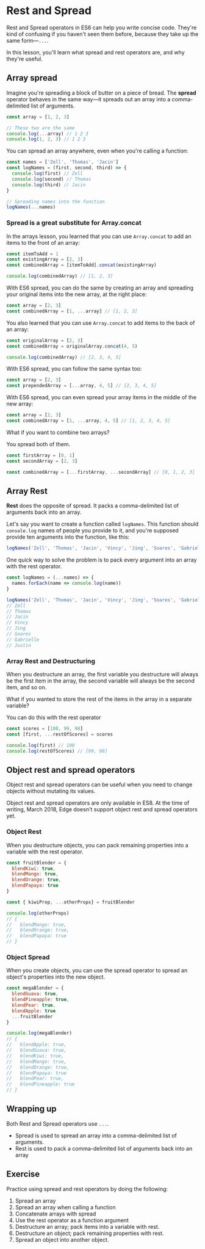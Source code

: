 # Rest and Spread

Rest and Spread operators in ES6 can help you write concise code. They're kind of confusing if you haven't seen them before, because they take up the same form—`...`.

In this lesson, you'll learn what spread and rest operators are, and why they're useful.

## Array spread

Imagine you're spreading a block of butter on a piece of bread. The **spread** operator behaves in the same way—it spreads out an array into a comma-delimited list of arguments.

```js
const array = [1, 2, 3]

// These two are the same
console.log(...array) // 1 2 3
console.log(1, 2, 3) // 1 2 3
```

You can spread an array anywhere, even when you're calling a function:

```js
const names = ['Zell', 'Thomas', 'Jacin']
const logNames = (first, second, third) => {
  console.log(first) // Zell
  console.log(second) // Thomas
  console.log(third) // Jacin
}

// Spreading names into the function
logNames(...names)
```

### Spread is a great substitute for Array.concat

In the arrays lesson, you learned that you can use `Array.concat` to add an items to the front of an array:

```js
const itemToAdd = 1
const existingArray = [2, 3]
const combinedArray = [itemToAdd].concat(existingArray)

console.log(combinedArray) // [1, 2, 3]
```

With ES6 spread, you can do the same by creating an array and spreading your original items into the new array, at the right place:

```js
const array = [2, 3]
const combinedArray = [1, ...array] // [1, 2, 3]
```

You also learned that you can use `Array.concat` to add items to the back of an array:

```js
const originalArray = [2, 3]
const combinedArray = originalArray.concat(4, 5)

console.log(combinedArray) // [2, 3, 4, 5]
```

With ES6 spread, you can follow the same syntax too:

```js
const array = [2, 3]
const prependedArray = [...array, 4, 5] // [2, 3, 4, 5]
```

With ES6 spread, you can even spread your array items in the middle of the new array:

```js
const array = [2, 3]
const combinedArray = [1, ...array, 4, 5] // [1, 2, 3, 4, 5]
```

What if you want to combine two arrays?

You spread both of them.

```js
const firstArray = [0, 1]
const secondArray = [2, 3]

const combinedArray = [...firstArray, ...secondArray] // [0, 1, 2, 3]
```

## Array Rest

**Rest** does the opposite of spread. It packs a comma-delimited list of arguments back into an array.

Let's say you want to create a function called `logNames`. This function should `console.log` names of people you provide to it, and you're supposed provide ten arguments into the function, like this:

```js
logNames('Zell', 'Thomas', 'Jacin', 'Vincy', 'Jing', 'Soares', 'Gabrielle', 'Justin')
```

One quick way to solve the problem is to pack every argument into an array with the rest operator.

```js
const logNames = (...names) => {
  names.forEach(name => console.log(name))
}

logNames('Zell', 'Thomas', 'Jacin', 'Vincy', 'Jing', 'Soares', 'Gabrielle', 'Justin')
// Zell
// Thomas
// Jacin
// Vincy
// Jing
// Soares
// Gabrielle
// Justin
```

### Array Rest and Destructuring

When you destructure an array, the first variable you destructure will always be the first item in the array, the second variable will always be the second item, and so on.

What if you wanted to store the rest of the items in the array in a separate variable?

You can do this with the rest operator

```js
const scores = [100, 99, 98]
const [first, ...restOfScores] = scores

console.log(first) // 100
console.log(restOfScores) // [99, 98]
```

## Object rest and spread operators

Object rest and spread operators can be useful when you need to change objects without mutating its values.

Object rest and spread operators are only available in ES8. At the time of writing, March 2018, Edge doesn't support object rest and spread operators yet.

### Object Rest

When you destructure objects, you can pack remaining properties into a variable with the rest operator.

```js
const fruitBlender = {
  blendKiwi: true,
  blendMango: true,
  blendOrange: true,
  blendPapaya: true
}
```

```js
const { kiwiProp, ...otherProps} = fruitBlender

console.log(otherProps)
// {
//   blendMango: true,
//   blendOrange: true,
//   blendPapaya: true
// }
```

### Object Spread

When you create objects, you can use the spread operator to spread an object's properties into the new object.

```js
const megaBlender = {
  blendGuava: true,
  blendPineapple: true,
  blendPear: true,
  blendApple: true
  ...fruitBlender
}

console.log(megaBlender)
// {
//   blendApple: true,
//   blendGuava: true,
//   blendKiwi: true,
//   blendMango: true,
//   blendOrange: true,
//   blendPapaya: true
//   blendPear: true,
//   blendPineapple: true
// }
```

## Wrapping up

Both Rest and Spread operators use `...`.

- Spread is used to spread an array into a comma-delimited list of arguments.
- Rest is used to pack a comma-delimited list of arguments back into an array

## Exercise

Practice using spread and rest operators by doing the following:

1. Spread an array
2. Spread an array when calling a function
3. Concatenate arrays with spread
4. Use the rest operator as a function argument
5. Destructure an array; pack items into a variable with  rest.
6. Destructure an object; pack remaining properties with rest.
7. Spread an object into another object.



